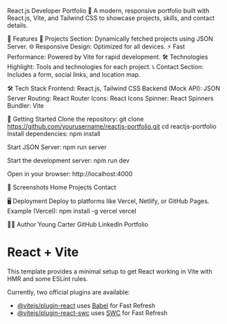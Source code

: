 React.js Developer Portfolio
🚀 A modern, responsive portfolio built with React.js, Vite, and Tailwind CSS to showcase projects, skills, and contact details.

🌟 Features
📂 Projects Section: Dynamically fetched projects using JSON Server.
🌐 Responsive Design: Optimized for all devices.
⚡ Fast Performance: Powered by Vite for rapid development.
🛠️ Technologies Highlight: Tools and technologies for each project.
📞 Contact Section: Includes a form, social links, and location map.

🛠️ Tech Stack
Frontend: React.js, Tailwind CSS
Backend (Mock API): JSON Server
Routing: React Router
Icons: React Icons
Spinner: React Spinners
Bundler: Vite

🚀 Getting Started
Clone the repository:
git clone https://github.com/yourusername/reactjs-portfolio.git
cd reactjs-portfolio
Install dependencies:
npm install

Start JSON Server:
npm run server

Start the development server:
npm run dev

Open in your browser:
http://localhost:4000

📸 Screenshots
Home Projects Contact

🖥️ Deployment
Deploy to platforms like Vercel, Netlify, or GitHub Pages. Example (Vercel):
npm install -g vercel
vercel

🧑‍💻 Author
Young Carter
GitHub
LinkedIn
Portfolio

# React + Vite

This template provides a minimal setup to get React working in Vite with HMR and some ESLint rules.

Currently, two official plugins are available:

- [@vitejs/plugin-react](https://github.com/vitejs/vite-plugin-react/blob/main/packages/plugin-react/README.md) uses [Babel](https://babeljs.io/) for Fast Refresh
- [@vitejs/plugin-react-swc](https://github.com/vitejs/vite-plugin-react-swc) uses [SWC](https://swc.rs/) for Fast Refresh
